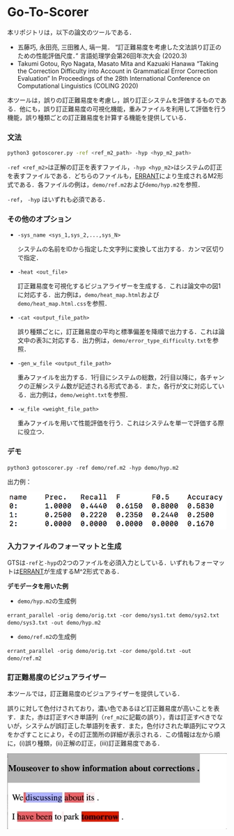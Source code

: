 # Go-To-Scorer

本リポジトリは，以下の論文のツールである．

* 五藤巧, 永田亮, 三田雅人, 塙一晃．
  “訂正難易度を考慮した文法誤り訂正のための性能評価尺度．”
  言語処理学会第26回年次大会 (2020.3)
* Takumi Gotou, Ryo Nagata, Masato Mita and Kazuaki Hanawa
  “Taking the Correction Difficulty into Account in Grammatical Error Correction Evaluation”
  In Proceedings of the 28th International Conference on Computational Linguistics (COLING 2020) 

本ツールは，誤りの訂正難易度を考慮し，誤り訂正システムを評価するものである．他にも，誤り訂正難易度の可視化機能，重みファイルを利用して評価を行う機能，誤り種類ごとの訂正難易度を計算する機能を提供している．

### 文法

```bash
python3 gotoscorer.py -ref <ref_m2_path> -hyp <hyp_m2_path>
```

`-ref <ref_m2>`は正解の訂正を表すファイル，`-hyp <hyp_m2>`はシステムの訂正を表すファイルである．どちらのファイルも，[ERRANT](https://github.com/chrisjbryant/errant)により生成されるM2形式である．各ファイルの例は，`demo/ref.m2`および`demo/hyp.m2`を参照．

`-ref`， `-hyp` はいずれも必須である．

### その他のオプション

* `-sys_name <sys_1,sys_2,...,sys_N>`

  システムの名前をIDから指定した文字列に変換して出力する．カンマ区切りで指定．

* `-heat <out_file>`

  訂正難易度を可視化するビジュアライザーを生成する．これは論文中の図1に対応する．出力例は，`demo/heat_map.html`および`demo/heat_map.html.css`を参照．

* `-cat <output_file_path>`

  誤り種類ごとに，訂正難易度の平均と標準偏差を降順で出力する．これは論文中の表3に対応する．出力例は，`demo/error_type_difficulty.txt`を参照．

* `-gen_w_file <output_file_path>`

  重みファイルを出力する．1行目にシステムの総数，2行目以降に，各チャンクの正解システム数が記述される形式である．また，各行が文に対応している．出力例は，`demo/weight.txt`を参照．

* `-w_file <weight_file_path>`

  重みファイルを用いて性能評価を行う．これはシステムを単一で評価する際に役立つ．

### デモ

`python3 gotoscorer.py -ref demo/ref.m2 -hyp demo/hyp.m2` 

出力例：

![output_format](./image/output_default.png)

### 入力ファイルのフォーマットと生成

GTSは`-ref`と`-hyp`の2つのファイルを必須入力としている．いずれもフォーマットは[ERRANT](https://github.com/chrisjbryant/errant)が生成するM^2形式である．

**デモデータを用いた例**

* `demo/hyp.m2`の生成例

 `errant_parallel -orig demo/orig.txt -cor demo/sys1.txt demo/sys2.txt demo/sys3.txt -out demo/hyp.m2`

* `demo/ref.m2`の生成例

`errant_parallel -orig demo/orig.txt -cor demo/gold.txt -out demo/ref.m2`

### 訂正難易度のビジュアライザー

本ツールでは，訂正難易度のビジュアライザーを提供している．

誤りに対して色付けされており，濃い色であるほど訂正難易度が高いことを表す．また，赤は訂正すべき単語列（`ref_m2`に記載の誤り），青は訂正すべきでないが，システムが誤訂正した単語列を表す．また，色付けされた単語列にマウスをかざすことにより，その訂正箇所の詳細が表示される．この情報は左から順に，(i)誤り種類，(ii)正解の訂正，(iii)訂正難易度である．

![heat_map](./image/heat_map.gif)